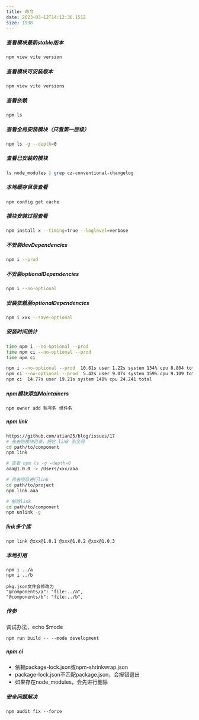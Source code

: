 ```yaml
---
title: 命令
date: 2023-03-12T14:12:36.151Z
size: 1938
---
```

##### 查看模块最新stable版本
```sh
npm view vite version
```

##### 查看模块可安装版本
```sh
npm view vite versions
```

##### 查看依赖
```sh
npm ls
```

##### 查看全局安装模块（只看第一层级）
```sh
npm ls -g --depth=0
```

##### 查看已安装的模块

```sh
ls node_modules | grep cz-conventional-changelog
```

##### 本地缓存目录查看

```sh
npm config get cache
```

##### 模块安装过程查看

```sh
npm install x --timing=true --loglevel=verbose
```

##### 不安装devDependencies

```sh
npm i --prod
```

##### 不安装optionalDependencies

```sh
npm i --no-optional
```

##### 安装依赖至optionalDependencies

```sh
npm i xxx --save-optional
```

##### 安装时间统计

```sh
time npm i --no-optional --prod
time npm ci --no-optional --prod
time npm ci

npm i --no-optional --prod  10.61s user 1.22s system 134% cpu 8.804 total
npm ci --no-optional --prod  5.42s user 9.07s system 159% cpu 9.109 total
npm ci  14.77s user 19.21s system 140% cpu 24.241 total
```

##### npm模块添加Maintainers
```sh
npm owner add 账号名 组件名
```

##### npm link
```sh
https://github.com/atian25/blog/issues/17
# 先去到模块目录，把它 link 到全局
cd path/to/component
npm link

# 查看 npm ls -g -depth=0
aaa@1.0.0 -> /Users/xxx/aaa

# 再去项目进行link
cd path/to/project
npm link aaa

# 解除link
cd path/to/component
npm unlink -g
```

##### link多个库
```
npm link @xxx@1.0.1 @xxx@1.0.2 @xxx@1.0.3
```

##### 本地引用
```
npm i ../a
npm i ../b

pkg.json文件会修改为
"@components/a": "file:../a",
"@components/b": "file:../b",
```
##### 传参
调试办法，echo $mode
```
npm run build -- --mode development 
```

##### npm ci

- 依赖package-lock.json或npm-shrinkwrap.json
- package-lock.json不匹配package.json，会报错退出
- 如果存在node_modules，会先进行删除

##### 安全问题解决

```
npm audit fix --force
```

